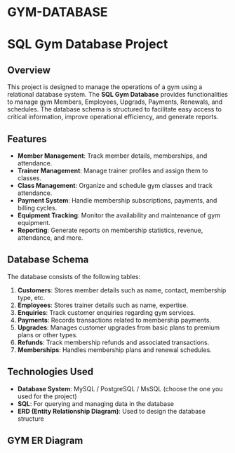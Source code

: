 # GYM-DATABASE
# SQL Gym Database Project

## Overview
This project is designed to manage the operations of a gym using a relational database system. The **SQL Gym Database** provides functionalities to manage gym Members, Employees, Upgrads, Payments, Renewals, and schedules. The database schema is structured to facilitate easy access to critical information, improve operational efficiency, and generate reports.

## Features
- **Member Management**: Track member details, memberships, and attendance.
- **Trainer Management**: Manage trainer profiles and assign them to classes.
- **Class Management**: Organize and schedule gym classes and track attendance.
- **Payment System**: Handle membership subscriptions, payments, and billing cycles.
- **Equipment Tracking**: Monitor the availability and maintenance of gym equipment.
- **Reporting**: Generate reports on membership statistics, revenue, attendance, and more.

## Database Schema
The database consists of the following tables:
1. **Customers**: Stores member details such as name, contact, membership type, etc.
2. **Employees**: Stores trainer details such as name, expertise.
3. **Enquiries**: Track customer enquiries regarding gym services.
4. **Payments**: Records transactions related to membership payments.
5. **Upgrades**: Manages customer upgrades from basic plans to premium plans or other types.
6. **Refunds**: Track membership refunds and associated transactions.
7. **Memberships**: Handles membership plans and renewal schedules.

## Technologies Used
- **Database System**: MySQL / PostgreSQL / MsSQL (choose the one you used for the project)
- **SQL**: For querying and managing data in the database
- **ERD (Entity Relationship Diagram)**: Used to design the database structure

## GYM ER Diagram




